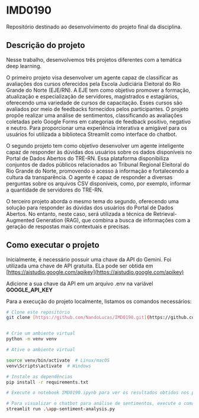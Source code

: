 # IMD0190
Repositório destinado ao desenvolvimento do projeto final da disciplina.

## Descrição do projeto
Nesse trabalho, desenvolvemos três projetos diferentes com a temática deep learning. 

O primeiro projeto visa desenvolver um agente capaz de classificar as avaliações dos cursos oferecidos pela Escola Judiciária Eleitoral do Rio Grande do Norte (EJE/RN). A EJE tem como objetivo promover a formação, atualização e especialização de servidores, magistrados e estagiários, oferecendo uma variedade de cursos de capacitação. Esses cursos são avaliados por meio de feedbacks fornecidos pelos participantes. O projeto propõe realizar uma análise de sentimentos, classificando as avaliações coletadas pelo Google Forms em categorias de feedback positivo, negativo e neutro. Para proporcionar uma experiência interativa e amigável para os usuários foi utilizada a biblioteca Streamlit como interface do chatbot.

O segundo projeto tem como objetivo desenvolver um agente inteligente capaz de responder às dúvidas dos usuários sobre os dados disponíveis no Portal de Dados Abertos do TRE-RN. Essa plataforma disponibiliza conjuntos de dados públicos relacionados ao Tribunal Regional Eleitoral do Rio Grande do Norte, promovendo o acesso à informação e fortalecendo a cultura da transparência. O agente é capaz de responder a diversas perguntas sobre os arquivos CSV disponíveis, como, por exemplo, informar a quantidade de servidores do TRE-RN.

O terceiro projeto aborda o mesmo tema do segundo, oferecendo uma solução para responder às dúvidas dos usuários do Portal de Dados Abertos. No entanto, neste caso, será utilizada a técnica de Retrieval-Augmented Generation (RAG), que combina a busca de informações com a geração de respostas mais contextuais e precisas.

## Como executar o projeto

Inicialmente, é necessário possuir uma chave da API do Gemini. Foi utilizada uma chave de API gratuita.
ELa pode ser obtida em [https://aistudio.google.com/apikey](https://aistudio.google.com/apikey)

Adicione a sua chave da API em um arquivo .env na variável **GOOGLE_API_KEY**

Para a execução do projeto localmente, listamos os comandos necessários:

```bash
# Clone este repositório
git clone [https://github.com/NandoLucas/IMD0190.git](https://github.com/NandoLucas/IMD0190.git)


# Crie um ambiente virtual
python -m venv venv

# Ative o ambiente virtual

source venv/bin/activate  # Linux/macOS
venv\Scripts\activate  # Windows

# Instale as dependências
pip install -r requirements.txt

# Execute o notebook IMD0190.ipynb para ver os resultados obtidos nos projetos

# Para visualizar o chatbot para análise de sentimentos, execute o comando abaixo
streamlit run .\app-sentiment-analysis.py
```

